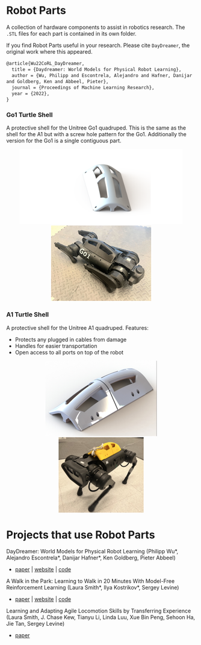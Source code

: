 # Robot Parts

A collection of hardware components to assist in robotics research.
The `.STL` files for each part is contained in its own folder.

If you find Robot Parts useful in your research. Please cite `DayDreamer`, the original work where this appeared.

```
@article{Wu22CoRL_DayDreamer,
  title = {Daydreamer: World Models for Physical Robot Learning},
  author = {Wu, Philipp and Escontrela, Alejandro and Hafner, Danijar and Goldberg, Ken and Abbeel, Pieter},
  journal = {Proceedings of Machine Learning Research},
  year = {2022},
}
```

### Go1 Turtle Shell
A protective shell for the Unitree Go1 quadruped. This is the same as the shell for the A1 but with a screw hole pattern for the Go1.
Additionally the version for the Go1 is a single contiguous part.

<p align="middle">
    <img src="_images/go1_turtle_shell_render_full.png" height="200"/>
    <img src="_images/go1_turtle_shell_real_closeup.jpg" height="200"/>
</p>

### A1 Turtle Shell
A protective shell for the Unitree A1 quadruped. Features:
 * Protects any plugged in cables from damage
 * Handles for easier transportation
 * Open access to all ports on top of the robot

<p align="middle">
    <img src="_images/a1_turtle_shell_render_full.JPG" height="200"/>
    <img src="_images/a1_turtle_shell_real_closeup.JPG" height="200"/>
</p>


# Projects that use Robot Parts

DayDreamer: World Models for Physical Robot Learning (Philipp Wu*, Alejandro Escontrela*, Danijar Hafner*, Ken Goldberg, Pieter Abbeel)
 * [paper](https://arxiv.org/abs/2206.14176) | [website](https://danijar.com/project/daydreamer) | [code](https://github.com/danijar/daydreamer)

A Walk in the Park: Learning to Walk in 20 Minutes With Model-Free Reinforcement Learning (Laura Smith*, Ilya Kostrikov*, Sergey Levine)
 * [paper](https://arxiv.org/abs/2208.07860) | [website](https://sites.google.com/berkeley.edu/walk-in-the-park) | [code](https://github.com/ikostrikov/walk_in_the_park)

Learning and Adapting Agile Locomotion Skills by Transferring Experience (Laura Smith, J. Chase Kew, Tianyu Li, Linda Luu, Xue Bin Peng, Sehoon Ha, Jie Tan, Sergey Levine)
 * [paper](https://arxiv.org/abs/2304.09834)
